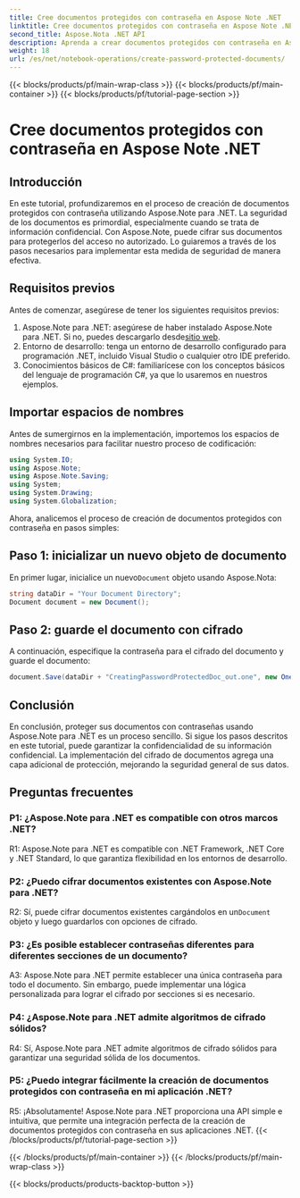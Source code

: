 ```yaml
---
title: Cree documentos protegidos con contraseña en Aspose Note .NET
linktitle: Cree documentos protegidos con contraseña en Aspose Note .NET
second_title: Aspose.Nota .NET API
description: Aprenda a crear documentos protegidos con contraseña en Aspose Note para .NET para mejorar la seguridad de los documentos. Siga nuestro tutorial paso a paso para una fácil implementación.
weight: 18
url: /es/net/notebook-operations/create-password-protected-documents/
---
```


{{< blocks/products/pf/main-wrap-class >}}
{{< blocks/products/pf/main-container >}}
{{< blocks/products/pf/tutorial-page-section >}}

# Cree documentos protegidos con contraseña en Aspose Note .NET

## Introducción

En este tutorial, profundizaremos en el proceso de creación de documentos protegidos con contraseña utilizando Aspose.Note para .NET. La seguridad de los documentos es primordial, especialmente cuando se trata de información confidencial. Con Aspose.Note, puede cifrar sus documentos para protegerlos del acceso no autorizado. Lo guiaremos a través de los pasos necesarios para implementar esta medida de seguridad de manera efectiva.

## Requisitos previos

Antes de comenzar, asegúrese de tener los siguientes requisitos previos:

1.  Aspose.Note para .NET: asegúrese de haber instalado Aspose.Note para .NET. Si no, puedes descargarlo desde[sitio web](https://releases.aspose.com/note/net/).
2. Entorno de desarrollo: tenga un entorno de desarrollo configurado para programación .NET, incluido Visual Studio o cualquier otro IDE preferido.
3. Conocimientos básicos de C#: familiarícese con los conceptos básicos del lenguaje de programación C#, ya que lo usaremos en nuestros ejemplos.

## Importar espacios de nombres

Antes de sumergirnos en la implementación, importemos los espacios de nombres necesarios para facilitar nuestro proceso de codificación:

```csharp
using System.IO;
using Aspose.Note;
using Aspose.Note.Saving;
using System;
using System.Drawing;
using System.Globalization;
```

Ahora, analicemos el proceso de creación de documentos protegidos con contraseña en pasos simples:

## Paso 1: inicializar un nuevo objeto de documento

 En primer lugar, inicialice un nuevo`Document` objeto usando Aspose.Nota:

```csharp
string dataDir = "Your Document Directory";
Document document = new Document();
```

## Paso 2: guarde el documento con cifrado

A continuación, especifique la contraseña para el cifrado del documento y guarde el documento:

```csharp
document.Save(dataDir + "CreatingPasswordProtectedDoc_out.one", new OneSaveOptions() { DocumentPassword = "pass" });
```

## Conclusión

En conclusión, proteger sus documentos con contraseñas usando Aspose.Note para .NET es un proceso sencillo. Si sigue los pasos descritos en este tutorial, puede garantizar la confidencialidad de su información confidencial. La implementación del cifrado de documentos agrega una capa adicional de protección, mejorando la seguridad general de sus datos.

## Preguntas frecuentes

### P1: ¿Aspose.Note para .NET es compatible con otros marcos .NET?

R1: Aspose.Note para .NET es compatible con .NET Framework, .NET Core y .NET Standard, lo que garantiza flexibilidad en los entornos de desarrollo.

### P2: ¿Puedo cifrar documentos existentes con Aspose.Note para .NET?

 R2: Sí, puede cifrar documentos existentes cargándolos en un`Document` objeto y luego guardarlos con opciones de cifrado.

### P3: ¿Es posible establecer contraseñas diferentes para diferentes secciones de un documento?

A3: Aspose.Note para .NET permite establecer una única contraseña para todo el documento. Sin embargo, puede implementar una lógica personalizada para lograr el cifrado por secciones si es necesario.

### P4: ¿Aspose.Note para .NET admite algoritmos de cifrado sólidos?

R4: Sí, Aspose.Note para .NET admite algoritmos de cifrado sólidos para garantizar una seguridad sólida de los documentos.

### P5: ¿Puedo integrar fácilmente la creación de documentos protegidos con contraseña en mi aplicación .NET?

R5: ¡Absolutamente! Aspose.Note para .NET proporciona una API simple e intuitiva, que permite una integración perfecta de la creación de documentos protegidos con contraseña en sus aplicaciones .NET.
{{< /blocks/products/pf/tutorial-page-section >}}

{{< /blocks/products/pf/main-container >}}
{{< /blocks/products/pf/main-wrap-class >}}

{{< blocks/products/products-backtop-button >}}

